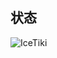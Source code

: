 ## 状态

<img align="center" src="https://github-readme-stats.vercel.app/api?username=IceTiki&show_icons=true" alt="IceTiki" />
